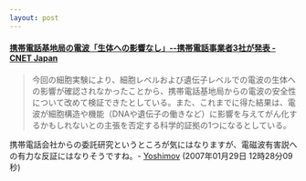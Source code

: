 ```yaml
---
layout: post
---
```

<h4><a href="http://japan.cnet.com/news/com/story/0,2000056021,20341449,00.htm?ref=rss">携帯電話基地局の電波「生体への影響なし」--携帯電話事業者3社が発表 - CNET Japan</a></h4>
<blockquote><p>今回の細胞実験により、細胞レベルおよび遺伝子レベルでの電波の生体への影響が確認されなかったことから、携帯電話基地局からの電波の安全性について改めて検証できたとしている。また、これまでに得た結果は、電波が細胞構造や機能（DNAや遺伝子の働きなど）に影響を与えてがん化するかもしれないとの主張を否定する科学的証拠の1つになるとしている。</p>
</blockquote>
<p>携帯電話会社からの委託研究というところが気にはなりますが、電磁波有害説への有力な反証にはなりそうですね。- <a href="/?page=Yoshimov" class="wikipage">Yoshimov</a> (2007年01月29日 12時28分09秒)</p>
